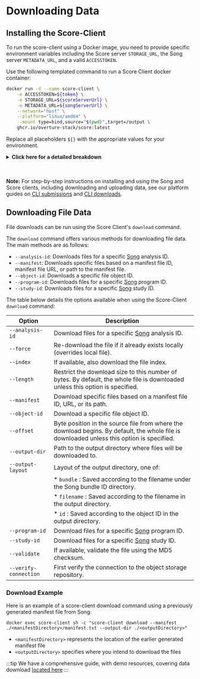 # Downloading Data

## Installing the Score-Client

To run the score-client using a Docker image, you need to provide specific environment variables including the Score server `STORAGE_URL`, the Song server `METADATA_URL`, and a valid `ACCESSTOKEN`.

Use the following templated command to run a Score Client docker container:

```bash
docker run -d --name score-client \
    -e ACCESSTOKEN=${token} \
    -e STORAGE_URL=${scoreServerUrl} \
    -e METADATA_URL=${songServerUrl} \
    --network="host" \
    --platform="linux/amd64" \
    --mount type=bind,source="$(pwd)",target=/output \
    ghcr.io/overture-stack/score:latest
```

Replace all placeholders `${}` with the appropriate values for your environment.

<details>

  <summary><b>Click here for a detailed breakdown</b></summary>

<br></br>

  - `-d` runs the container in detached mode, meaning it runs in the background and does not receive input or display output in the terminal.


  - `-e ACCESSTOKEN=${token}` will be the access token supplied by the platform's authorization and authentication service. For Overture, this will be Ego or Keycloak. API keys can be generated by users by logging into the front-end stage UI and navigating to their profile page.


  - `-e STORAGE_URL=${scoreServerUrl}` is the URL for the Score server that the Score-Client will interact with.


  - `-e METADATA_URL=${songServerUrl}` is the URL for the Song server that the Score-Client will interact with.


  - `--network="host"` uses the host network stack inside the container, bypassing the usual network isolation. This means the container shares the network namespace with the host machine.


  - `--platform="linux/amd64"` specifies the platform the container should emulate. In this case, it's set to linux/amd64, indicating the container is intended to run on a Linux system with an AMD64 architecture.


  - `--mount type=bind,source="$(pwd)",target=/output` mounts a directory of choice and its contents (volume) from the host machine to the container. Any changes made to the files in this directory will be reflected in both locations.

---

</details>
<br></br>


**Note:** For step-by-step instructions on installing and using the Song and Score clients, including downloading and uploading data, see our platform guides on [CLI submissions](https://www.overture.bio/documentation/guides/submission/clientsubmission/) and [CLI downloads](https://www.overture.bio/documentation/guides/download/clientdownload/).

## Downloading File Data

File downloads can be run using the Score Client's `download` command.

The `download` command offers various methods for downloading file data. The main methods are as follows:

- `--analysis-id`: Downloads files for a specific <a href="/documentation/song" target="_blank" rel="noopener noreferrer">Song</a> analysis ID. 
- `--manifest`: Downloads specific files based on a manifest file ID, manifest file URL, or path to the manifest file.
- `--object-id`: Downloads a specific file object ID.
- `--program-id`: Downloads files for a specific <a href="/documentation/song" target="_blank" rel="noopener noreferrer">Song</a> program ID.
- `--study-id`: Downloads files for a specific <a href="/documentation/song" target="_blank" rel="noopener noreferrer">Song</a> study ID.

The table below details the options available when using the Score-Client `download` command:

| Option | Description |
| -------| ------------|
| `--analysis-id` | Download files for a specific <a href="/documentation/song" target="_blank" rel="noopener noreferrer">Song</a> analysis ID. |
| `--force` | Re-download the file if it already exists locally (overrides local file). |
| `--index` | If available, also download the file index. |
| `--length` | Restrict the download size to this number of bytes. By default, the whole file is downloaded unless this option is specified. |
| `--manifest` | Download specific files based on a manifest file ID, URL, or its path. |
| `--object-id` | Download a specific file object ID. |
| `--offset` | Byte position in the source file from where the download begins. By default, the whole file is downloaded unless this option is specified. |
| `--output-dir` | Path to the output directory where files will be downloaded to. |
| `--output-layout` | Layout of the output directory, one of: |
| | * `bundle` : Saved according to the filename under the Song bundle ID directory. |
| | * `filename` : Saved according to the filename in the output directory. |
| | * `id` : Saved according to the object ID in the output directory. |
| `--program-id` | Download files for a specific <a href="/documentation/song" target="_blank" rel="noopener noreferrer">Song</a> program ID. |
| `--study-id` | Download files for a specific <a href="/documentation/song" target="_blank" rel="noopener noreferrer">Song</a> study ID. |
| `--validate` | If available, validate the file using the MD5 checksum. |
| `--verify-connection` | First verify the connection to the object storage repository. |

### Download Example

Here is an example of a score-client download command using a previously generated manifest file from Song:

```shell
docker exec score-client sh -c "score-client download --manifest ./<manifestDirectory>/manifest.txt --output-dir ./<outputDirectory>"
```

-  `<manifestDirectory>` represents the location of the earlier generated manifest file
- `<outputDirectory>` specifies where you intend to download the files

:::tip
We have a comprehensive guide, with demo resources, covering data download [located here](https://www.overture.bio/documentation/guides/download/clientdownload/)
:::

